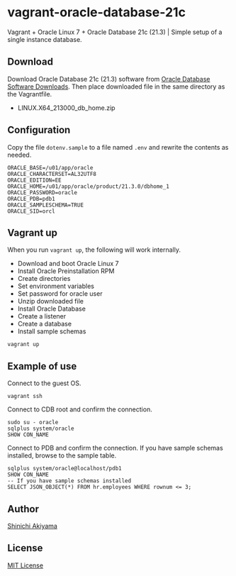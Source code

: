 vagrant-oracle-database-21c
===========================

Vagrant + Oracle Linux 7 + Oracle Database 21c (21.3) | Simple setup of a single instance database.

Download
--------

Download Oracle Database 21c (21.3) software from [Oracle Database Software Downloads](https://www.oracle.com/database/technologies/oracle-database-software-downloads.html). Then place downloaded file in the same directory as the Vagrantfile.

* LINUX.X64_213000_db_home.zip

Configuration
-------------

Copy the file `dotenv.sample` to a file named `.env` and rewrite the contents as needed.

```shell
ORACLE_BASE=/u01/app/oracle
ORACLE_CHARACTERSET=AL32UTF8
ORACLE_EDITION=EE
ORACLE_HOME=/u01/app/oracle/product/21.3.0/dbhome_1
ORACLE_PASSWORD=oracle
ORACLE_PDB=pdb1
ORACLE_SAMPLESCHEMA=TRUE
ORACLE_SID=orcl
```

Vagrant up
----------

When you run `vagrant up`, the following will work internally.

* Download and boot Oracle Linux 7
* Install Oracle Preinstallation RPM
* Create directories
* Set environment variables
* Set password for oracle user
* Unzip downloaded file
* Install Oracle Database
* Create a listener
* Create a database
* Install sample schemas

```console
vagrant up
```

Example of use
--------------

Connect to the guest OS.

```console
vagrant ssh
```

Connect to CDB root and confirm the connection.

```console
sudo su - oracle
sqlplus system/oracle
SHOW CON_NAME
```

Connect to PDB and confirm the connection. If you have sample schemas installed, browse to the sample table.

```console
sqlplus system/oracle@localhost/pdb1
SHOW CON_NAME
-- If you have sample schemas installed
SELECT JSON_OBJECT(*) FROM hr.employees WHERE rownum <= 3;
```

Author
------

[Shinichi Akiyama](https://github.com/shakiyam)

License
-------

[MIT License](https://opensource.org/licenses/MIT)
